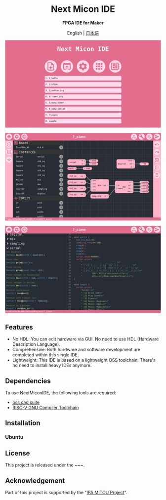 <div align="center">

# Next Micon IDE

**FPGA IDE for Maker**

English | [日本語](doc/README_jp.md)

![](doc/img/ide_home.png)

![](doc/img/ide_hw.png)

![](doc/img/ide_sw.png)

</div>

## Features

- No HDL: You can edit hardware via GUI. No need to use HDL (Hardware Description Language).
- Comprehensive: Both hardware and software development are completed within this single IDE.
- Lightweight: This IDE is based on a lightweight OSS toolchain. There's no need to install heavy IDEs anymore.

## Dependencies

To use NextMiconIDE, the following tools are required:

- [oss cad suite](https://github.com/YosysHQ/oss-cad-suite-build)
- [RISC-V GNU Compiler Toolchain](https://github.com/riscv-collab/riscv-gnu-toolchain)

## Installation

### Ubuntu

## License

This project is released under the ~~~.

## Acknowledgement

Part of this project is supported by the "[IPA MITOU Project](https://www.ipa.go.jp/jinzai/mitou/it/2023/gaiyou_tn-1.html)".
